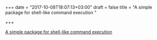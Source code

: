 +++
date = "2017-10-08T18:07:13+03:00"
draft = false
title = "A simple package for shell-like command execution  "

+++

<p><a href="https://github.com/mibk/shellexec">A simple package for shell-like command execution  </a></p>
